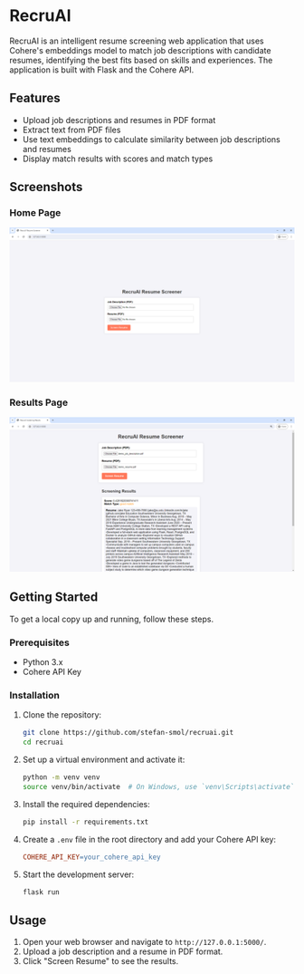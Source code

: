 # RecruAI

RecruAI is an intelligent resume screening web application that uses Cohere's embeddings model to match job descriptions with candidate resumes, identifying the best fits based on skills and experiences. The application is built with Flask and the Cohere API.

## Features

- Upload job descriptions and resumes in PDF format
- Extract text from PDF files
- Use text embeddings to calculate similarity between job descriptions and resumes
- Display match results with scores and match types

## Screenshots

### Home Page

![Home Page](demo/assets/home_page.PNG)

### Results Page

![Results Page](demo/assets/results_page.PNG)

## Getting Started

To get a local copy up and running, follow these steps.

### Prerequisites

- Python 3.x
- Cohere API Key

### Installation

1. Clone the repository:

   ```bash
   git clone https://github.com/stefan-smol/recruai.git
   cd recruai
   ```

2. Set up a virtual environment and activate it:

   ```bash
   python -m venv venv
   source venv/bin/activate  # On Windows, use `venv\Scripts\activate`
   ```

3. Install the required dependencies:

   ```bash
   pip install -r requirements.txt
   ```

4. Create a `.env` file in the root directory and add your Cohere API key:

   ```makefile
   COHERE_API_KEY=your_cohere_api_key
   ```

5. Start the development server:

   ```bash
   flask run
   ```

## Usage

1. Open your web browser and navigate to `http://127.0.0.1:5000/`.
2. Upload a job description and a resume in PDF format.
3. Click "Screen Resume" to see the results.
